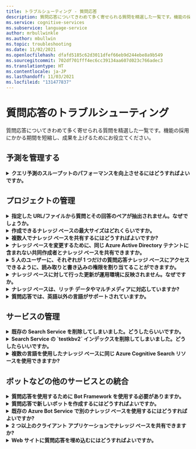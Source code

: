 ```yaml
---
title: トラブルシューティング - 質問応答
description: 質問応答についてきわめて多く寄せられる質問を精選した一覧です。機能の採用にかかる期間を短縮し、成果を上げるためにお役立てください。
ms.service: cognitive-services
ms.subservice: language-service
author: mrbullwinkle
ms.author: mbullwin
ms.topic: troubleshooting
ms.date: 11/02/2021
ms.openlocfilehash: dfafd5185c62d3011dfef66eb9d244ebe8a9b549
ms.sourcegitcommit: 702df701fff4ec6cc39134aa607d023c766adec3
ms.translationtype: HT
ms.contentlocale: ja-JP
ms.lasthandoff: 11/03/2021
ms.locfileid: "131477837"
---
```

# <a name="troubleshooting-for-question-answering"></a>質問応答のトラブルシューティング

質問応答についてきわめて多く寄せられる質問を精選した一覧です。機能の採用にかかる期間を短縮し、成果を上げるためにお役立てください。

## <a name="manage-predictions"></a>予測を管理する

<details>
<summary><b>クエリ予測のスループットのパフォーマンスを向上させるにはどうすればよいですか。</b></summary>

**回答**: スループットのパフォーマンスの問題は、Cognitive Search をスケールアップする必要があることを示しています。 パフォーマンスを向上させるには、Cognitive Search にレプリカを追加することを検討してください。

価格レベルの詳細については[こちら](../Concepts/azure-resources.md)をご覧ください。
</details>

## <a name="manage-your-project"></a>プロジェクトの管理

<details>
<summary><b>指定した URL/ファイルから質問とその回答のペアが抽出されません。なぜでしょうか。</b></summary>

**回答**: 質問応答は、有効な FAQ URL であっても、一部の Q&A (QnA) コンテンツを自動抽出できない場合があります。 そのような場合は、QnA コンテンツを .txt ファイルに貼り付けて、ツールによる取り込みが可能かどうかを確認できます。 または、[Language Studio ポータル](https://language.azure.com)経由でプロジェクトまたはナレッジ ベースに編集という形でコンテンツを追加することもできます。

</details>

<details>
<summary><b>作成できるナレッジ ベースの最大サイズはどれくらいですか。</b></summary>

**回答**: ナレッジ ベースのサイズは、QnA Maker サービスの作成時に選択した Azure Search の SKU により異なります。 詳細については、[こちら](../concepts/azure-resources.md)を参照してください。

</details>

<details>
<summary><b>複数人でナレッジ ベースを共有するにはどうすればよいですか?</b></summary>

**Answer**: 共有は、言語リソースのレベルで動作します。つまり、言語リソースと関連付けられているすべてのナレッジ ベースを共有できます。
</details>

<details>
<summary><b>ナレッジ ベースを変更するために、同じ Azure Active Directory テナントに含まれない共同作成者とナレッジ ベースを共有できますか。</b></summary>

**回答**: 共有は、Azure ロールベースのアクセス制御 (Azure RBAC) に基づきます。 Azure で他のユーザーと "_任意の_" リソースを共有できる場合、質問応答を共有することもできます。

</details>

<details>
<summary><b>5 人のユーザーに、それぞれが 1 つだけの質問応答ナレッジ ベースにアクセスできるように、読み取りと書き込みの権限を割り当てることができますか。</b></summary>

**回答**: 個々のナレッジ ベースではなく、言語リソース全体を共有できます。

</details>

<details>
<summary><b>ナレッジ ベースに対して行った更新が運用環境に反映されません。なぜですか。</b></summary>

**回答**: 編集内容をデプロイするには、テーブルの更新、テスト、設定のいずれであってもすべて保存する必要があります。 変更後は必ず **[保存]** を選択し、それらの変更が運用環境に反映されるようにプロジェクトを再デプロイしてください。

</details>

<details>
<summary><b>ナレッジ ベースは、リッチ データやマルチメディアに対応していますか?</b></summary>

**回答**:

#### <a name="multimedia-auto-extraction-for-files-and-urls"></a>ファイルと URL のマルチメディア自動抽出

* URL - HTML から Markdown への変換機能は制限されています。
* ファイル - サポートされていません

#### <a name="answer-text-in-markdown"></a>マークダウンの回答テキスト

QnA ペアをナレッジ ベースに追加すると、回答のマークダウン テキストを編集して、パブリック URL から使用できるメディアへのリンクを含めることができます。

</details>

<details>
<summary><b>質問応答では、英語以外の言語がサポートされていますか。</b></summary>

**回答**: 詳細については、[サポートされている言語](../language-support.md)に関するページを参照してください。

多言語コンテンツが含まれる場合は、言語ごとにプロジェクトを作成してください。

</details>

## <a name="manage-service"></a>サービスの管理

<details>
<summary><b>既存の Search Service を削除してしまいました。どうしたらいいですか。</b></summary>

**回答**: Azure Cognitive Search インデックスを削除した場合、この操作は最終的なものであり、インデックスを復旧することはできません。

</details>

<details>
<summary><b>Search Service の `testkbv2` インデックスを削除してしまいました。どうしたらいいですか。</b></summary>

**回答**: Search Service で `testkbv2` インデックスを削除した場合は、最後に発行されたナレッジ ベースのデータを復元できます。 GitHub で提供されている回復ツールの [RestoreTestKBIndex](https://github.com/pchoudhari/QnAMakerBackupRestore/tree/master/RestoreTestKBFromProd) を使用してください。

</details>

<details>
<summary><b>複数の言語を使用したナレッジ ベースに同じ Azure Cognitive Search リソースを使用できますか?</b></summary>

**回答**: 複数の言語と複数のナレッジ ベースを使用するには、ユーザーは言語ごとにプロジェクトを作成する必要があります。また、言語リソース用に作成する最初のプロジェクトで、 **[I want to select the language when I create a project in this resource]\(このリソースでプロジェクトを作成するときに言語を選択します\)** オプションを選択する必要があります。 これにより、言語ごとに個別の Azure Search サービスが作成されます。

</details>

## <a name="integrate-with-other-services-including-bots"></a>ボットなどの他のサービスとの統合

<details>
<summary><b>質問応答を使用するために Bot Framework を使用する必要がありますか。</b></summary>

**回答**: いいえ。質問応答で [Bot Framework](https://github.com/Microsoft/botbuilder-dotnet) を使用する必要はありません。 ただし、質問応答は [Azure Bot Service](/azure/bot-service/) のいくつかのテンプレートの 1 つとして提供されています。 Bot Service では、Microsoft Bot Framework を使用してインテリジェントなボットを迅速に開発し、サーバーレス環境で実行することができます。

</details>

<details>
<summary><b>質問応答で新しいボットを作成するにはどうすればよいですか。</b></summary>

**回答**: Azure Bot Service でボットを作成するには、[こちら](../tutorials/bot-service.md)のドキュメントの手順に従ってください。

</details>

<details>
<summary><b>既存の Azure Bot Service で別のナレッジ ベースを使用するにはどうすればよいですか?</b></summary>

**回答**: 次のナレッジ ベースに関する情報が必要です。

* ナレッジ ベース ID。
* ナレッジ ベースの公開されたエンドポイント カスタム サブドメイン名 (`host` と呼ばれます)。公開後に **[設定]** ページで見つかります。
* ナレッジ ベースの公開されたエンドポイント キー - 公開後に **[設定]** ページで見つかります。

この情報を使用して、Azure portal でご利用のボットのアプリ サービスにアクセスします。 **[設定] -> [構成] -> [アプリケーション設定]** で、これらの値を変更します。

ナレッジ ベースのエンドポイント キーは、ABS サービスで `QnAAuthkey` としてラベルが付けられます。

</details>

<details>
<summary><b>2 つ以上のクライアント アプリケーションでナレッジ ベースを共有できますか?</b></summary>

**回答**: はい。ナレッジ ベースには、任意の数のクライアントからクエリを実行できます。

</details>

<details>
<summary><b>Web サイトに質問応答を埋め込むにはどうすればよいですか。</b></summary>

**回答**: Web サイトに質問応答サービスを Web チャット コントロールとして埋め込むには、次の手順に従ってください。

1. [こちら](../tutorials/bot-service.md)の手順に従って、FAQ ボットを作成します。
2. [こちら](../tutorials/bot-service.md#integrate-the-bot-with-channels)の手順に従って、Web チャットを有効にします。

## <a name="data-storage"></a>データ ストレージ

<details>
<summary><b>どのようなデータが、どこに保存されますか。</b></summary>

**回答**:

質問応答の言語リソースを作成するときに、Azure リージョンを選択しました。 ナレッジ ベースとログ ファイルが、このリージョンに格納されます。

</details>
